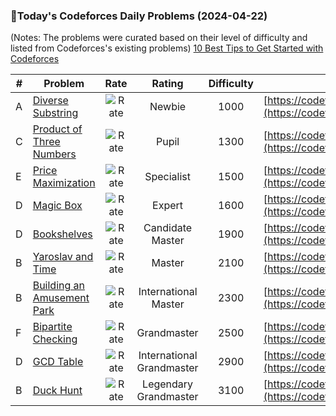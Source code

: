 ### 🌟Today's Codeforces Daily Problems (2024-04-22)
(Notes: The problems were curated based on their level of difficulty and listed from Codeforces's existing problems)
[10 Best Tips to Get Started with Codeforces](https://github.com/ika9810/Codeforces-Daily-Problems/blob/main/10%20Best%20Tips%20to%20Get%20Started%20with%20Codeforces.md)

| # | Problem | Rate| Rating | Difficulty | Contest |
|---| ----- | :--------: | :----------: | :----------: | ---------- |
|A|[Diverse Substring](https://codeforces.com/contest/1073/problem/A)|![Rate](https://img.shields.io/badge/Newbie-1000-lightgrey)|Newbie|1000|[https://codeforces.com/contest/1073](https://codeforces.com/contest/1073)|
|C|[Product of Three Numbers](https://codeforces.com/contest/1294/problem/C)|![Rate](https://img.shields.io/badge/Pupil-1300-brightgreen)|Pupil|1300|[https://codeforces.com/contest/1294](https://codeforces.com/contest/1294)|
|E|[Price Maximization](https://codeforces.com/contest/1690/problem/E)|![Rate](https://img.shields.io/badge/Specialist-1500-9cf)|Specialist|1500|[https://codeforces.com/contest/1690](https://codeforces.com/contest/1690)|
|D|[Magic Box](https://codeforces.com/contest/231/problem/D)|![Rate](https://img.shields.io/badge/Expert-1600-blue)|Expert|1600|[https://codeforces.com/contest/231](https://codeforces.com/contest/231)|
|D|[Bookshelves](https://codeforces.com/contest/981/problem/D)|![Rate](https://img.shields.io/badge/Candidate%20Master-1900-blueviolet)|Candidate Master|1900|[https://codeforces.com/contest/981](https://codeforces.com/contest/981)|
|B|[Yaroslav and Time](https://codeforces.com/contest/301/problem/B)|![Rate](https://img.shields.io/badge/Master-2100-orange)|Master|2100|[https://codeforces.com/contest/301](https://codeforces.com/contest/301)|
|B|[Building an Amusement Park](https://codeforces.com/contest/1575/problem/B)|![Rate](https://img.shields.io/badge/International%20Master-2300-orange)|International Master|2300|[https://codeforces.com/contest/1575](https://codeforces.com/contest/1575)|
|F|[Bipartite Checking](https://codeforces.com/contest/813/problem/F)|![Rate](https://img.shields.io/badge/Grandmaster-2500-red)|Grandmaster|2500|[https://codeforces.com/contest/813](https://codeforces.com/contest/813)|
|D|[GCD Table](https://codeforces.com/contest/338/problem/D)|![Rate](https://img.shields.io/badge/International%20Grandmaster-2900-red)|International Grandmaster|2900|[https://codeforces.com/contest/338](https://codeforces.com/contest/338)|
|B|[Duck Hunt](https://codeforces.com/contest/542/problem/B)|![Rate](https://img.shields.io/badge/Legendary%20Grandmaster-3100-red)|Legendary Grandmaster|3100|[https://codeforces.com/contest/542](https://codeforces.com/contest/542)|
